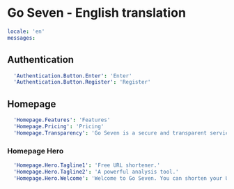 # Go Seven - English translation

```yaml
locale: 'en'
messages:
```

## Authentication

```yaml
  'Authentication.Button.Enter': 'Enter'
  'Authentication.Button.Register': 'Register'
```

## Homepage

```yaml
  'Homepage.Features': 'Features'
  'Homepage.Pricing': 'Pricing'
  'Homepage.Transparency': 'Go Seven is a secure and transparent service. We do not use cookies at all.'
```

### Homepage Hero

```yaml
  'Homepage.Hero.Tagline1': 'Free URL shortener.'
  'Homepage.Hero.Tagline2': 'A powerful analysis tool.'
  'Homepage.Hero.Welcome': 'Welcome to Go Seven. You can shorten your URLs, easily manage Marketing Campaings, monitor your click statistics and share results with your collaborators.'
```
